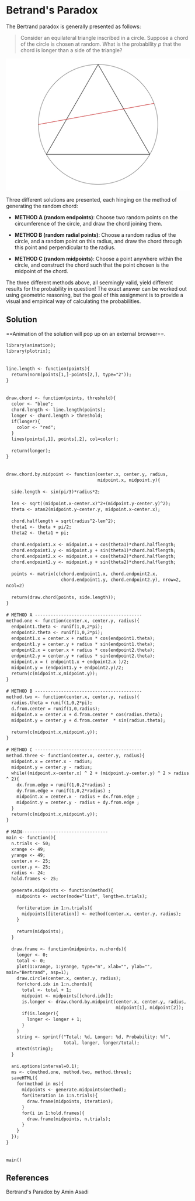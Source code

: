# Betrand's Paradox

The Bertrand paradox is generally presented as follows:

> Consider an equilateral triangle inscribed in a circle.
> Suppose a chord of the circle is chosen at random.
> What is the probability $p$ that the chord is longer than a side of the triangle?

![](plot.png)

Three different solutions are presented, each hinging on the method of generating the random chord:

- **METHOD A (random endpoints)**: Choose two random points on the circumference of the circle, and draw the chord joining them.

- **METHOD B (random radial points)**: Choose a random radius of the circle, and a random point on this radius, and draw the chord through this point and perpendicular to the radius.

- **METHOD C (random midpoints)**: Choose a point anywhere within the circle, and construct the chord such that the point chosen is the midpoint of the chord.

The three different methods above, all seemingly valid, yield different results for the probability in question! The exact answer can be worked out using geometric reasoning, but the goal of this assignment is to provide a visual and empirical way of calculating the probabilities.

## Solution

==Animation of the solution will pop up on an external browser==.

```
library(animation);
library(plotrix);


line.length <- function(points){
  return(norm(points[1,]-points[2,], type="2"));
}


draw.chord <- function(points, threshold){
  color <- "blue";
  chord.length <- line.length(points);
  longer <- chord.length > threshold;
  if(longer){
    color <- "red";
  }
  lines(points[,1], points[,2], col=color);
  
  return(longer);
}


draw.chord.by.midpoint <- function(center.x, center.y, radius,
                                   midpoint.x, midpoint.y){
  
  side.length <- sin(pi/3)*radius*2;
  
  len <- sqrt((midpoint.x-center.x)^2+(midpoint.y-center.y)^2);
  theta <- atan2(midpoint.y-center.y, midpoint.x-center.x);
  
  chord.halflength = sqrt(radius^2-len^2);
  theta1 <- theta + pi/2;
  theta2 <- theta1 + pi;
  
  chord.endpoint1.x <- midpoint.x + cos(theta1)*chord.halflength;
  chord.endpoint1.y <- midpoint.y + sin(theta1)*chord.halflength;
  chord.endpoint2.x <- midpoint.x + cos(theta2)*chord.halflength;
  chord.endpoint2.y <- midpoint.y + sin(theta2)*chord.halflength;
  
  points <- matrix(c(chord.endpoint1.x, chord.endpoint2.x,
                     chord.endpoint1.y, chord.endpoint2.y), nrow=2, ncol=2)
  
  return(draw.chord(points, side.length));
}

# METHOD A -----------------------------------------
method.one <- function(center.x, center.y, radius){
  endpoint1.theta <- runif(1,0,2*pi);
  endpoint2.theta <- runif(1,0,2*pi);
  endpoint1.x = center.x + radius * cos(endpoint1.theta);
  endpoint1.y = center.y + radius * sin(endpoint1.theta);
  endpoint2.x = center.x + radius * cos(endpoint2.theta);
  endpoint2.y = center.y + radius * sin(endpoint2.theta);
  midpoint.x = ( endpoint1.x + endpoint2.x )/2;
  midpoint.y = (endpoint1.y + endpoint2.y)/2;
  return(c(midpoint.x,midpoint.y));
}

# METHOD B -----------------------------------------
method.two <- function(center.x, center.y, radius){
  radius.theta = runif(1,0,2*pi);
  d.from.center = runif(1,0,radius);
  midpoint.x = center.x + d.from.center * cos(radius.theta);
  midpoint.y = center.y + d.from.center  * sin(radius.theta);
  
  return(c(midpoint.x,midpoint.y));
}

# METHOD C -----------------------------------------
method.three <- function(center.x, center.y, radius){
  midpoint.x = center.x - radius;
  midpoint.y = center.y - radius;
  while((midpoint.x-center.x) ^ 2 + (midpoint.y-center.y) ^ 2 > radius ^ 2){
    dx.from.edge = runif(1,0,2*radius) ;
    dy.from.edge = runif(1,0,2*radius) ;
    midpoint.x = center.x - radius + dx.from.edge ;
    midpoint.y = center.y - radius + dy.from.edge ;  
  }
  return(c(midpoint.x,midpoint.y));
}

# MAIN---------------------------------
main <- function(){
  n.trials <- 50;
  xrange <- 49;
  yrange <- 49;
  center.x <- 25;
  center.y <- 25;
  radius <- 24;
  hold.frames <- 25;
  
  generate.midpoints <- function(method){
    midpoints <- vector(mode="list", length=n.trials);
    
    for(iteration in 1:n.trials){
      midpoints[[iteration]] <- method(center.x, center.y, radius);
    }
    
    return(midpoints);
  }
  
  draw.frame <- function(midpoints, n.chords){
    longer <- 0;
    total <- 0;
    plot(1:xrange, 1:yrange, type="n", xlab="", ylab="", main="Bertrand", asp=1);
    draw.circle(center.x, center.y, radius);
    for(chord.idx in 1:n.chords){
      total <- total + 1;
      midpoint <- midpoints[[chord.idx]];
      is.longer <- draw.chord.by.midpoint(center.x, center.y, radius,
                                          midpoint[1], midpoint[2]);
      if(is.longer){
        longer <- longer + 1;
      }
    }
    string <- sprintf("Total: %d, Longer: %d, Probability: %f",
                      total, longer, longer/total);
    mtext(string);
  }
  
  ani.options(interval=0.1);
  ms <- c(method.one, method.two, method.three);
  saveHTML({
    for(method in ms){
      midpoints <- generate.midpoints(method);
      for(iteration in 1:n.trials){
        draw.frame(midpoints, iteration);
      }
      for(i in 1:hold.frames){
        draw.frame(midpoints, n.trials);
      }
    }
  });
}


main()
```
## References
Bertrand's Paradox by Amin Asadi




